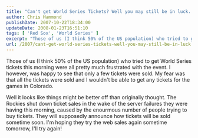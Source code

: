 ```yaml
---
title: "Can't get World Series Tickets? Well you may still be in luck..."
author: Chris Hammond
publishDate: 2007-10-22T18:34:00
updateDate: 2008-01-23T16:51:10
tags: [ 'Red Sox', 'World Series' ]
excerpt: "Those of us (I think 50% of the US population) who tried to get World Series tickets this morning were all pretty much frustrated with the event. I however, was happy to see that only a few tickets were sold. My fear was that all the tickets were sold and I wouldn't be able to get any tickets for the games in Colorado. Well it looks like things might be better off than originally thought. The Rockies shut down ticket sales in the wake of the server failures they were having this morning, caused by the enourmous number of people trying to buy tickets. They will supposedly announce how tickets will be sold sometime soon. I'm hoping they try the web sales again sometime tomorrow, I'll try..."
url: /2007/cant-get-world-series-tickets-well-you-may-still-be-in-luck  # Use the generated URL with year
---
```

<P>Those of us (I think 50% of the US population) who tried to get World Series tickets this morning were all pretty much frustrated with the event. I however, was happy to see that only a few tickets were sold. My fear was that all the tickets were sold and I wouldn't be able to get any tickets for the games in Colorado.</P> <P>Well it looks like things might be better off than originally thought. The Rockies shut down ticket sales in the wake of the server failures they were having this morning, caused by the enourmous number of people trying to buy tickets. They will supposedly announce how tickets will be sold sometime soon. I'm hoping they try the web sales again sometime tomorrow, I'll try again!</P> <P mce_keep="true">&nbsp;</P>

